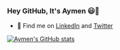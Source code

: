 ### Hey GitHub, It's Aymen 😃👋

- 💬 Find me on [LinkedIn](linkedin.com/in/aymen-mohammednur) and [Twitter](twitter.com/Aymen_ua)

<!--
**Aymen-Mohammednur/Aymen-Mohammednur** is a ✨ _special_ ✨ repository because its `README.md` (this file) appears on your GitHub profile.

Here are some ideas to get you started:

- 🔭 I’m currently working on ...
- 🌱 I’m currently learning ...
- 👯 I’m looking to collaborate on ...
- 🤔 I’m looking for help with ...

- 📫 How to reach me: ...
- 😄 Pronouns: ...
- ⚡ Fun fact: ...
-->

[![Aymen's GitHub stats](https://github-readme-stats.vercel.app/api?username=Aymen-Mohammednur&count_private=true&show_icons=true&theme=onedark)](https://github.com/Aymen-Mohammednur)
